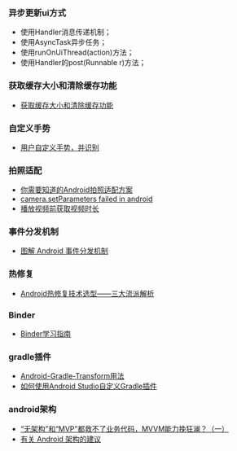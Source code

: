 ### 异步更新ui方式
* 使用Handler消息传递机制；
* 使用AsyncTask异步任务；
* 使用runOnUiThread(action)方法；
* 使用Handler的post(Runnable r)方法；

### 获取缓存大小和清除缓存功能
* [获取缓存大小和清除缓存功能](https://blog.csdn.net/wwj_748/article/details/42737607)

### 自定义手势
* [用户自定义手势，并识别](https://www.cnblogs.com/bokeofzp/p/4755845.html)

### 拍照适配
* [你需要知道的Android拍照适配方案](https://www.jianshu.com/p/f269bcda335f)
* [camera.setParameters failed in android](https://stackoverflow.com/questions/3890381/camera-setparameters-failed-in-android)
* [播放视频前获取视频时长](https://blog.csdn.net/zlzljake/article/details/49176373)

### 事件分发机制
* [图解 Android 事件分发机制](https://www.jianshu.com/p/e99b5e8bd67b#)

### 热修复
* [Android热修复技术选型——三大流派解析](https://mp.weixin.qq.com/s/uY5N_PSny7_CHOgUA99UjA?spm=5176.doc51416.2.5.77KCxq)

### Binder
* [Binder学习指南](https://weishu.me/2016/01/12/binder-index-for-newer/)

### gradle插件
* [Android-Gradle-Transform用法](https://ljd1996.github.io/2020/04/23/Android-Gradle-Transform%E7%94%A8%E6%B3%95/)
* [如何使用Android Studio自定义Gradle插件](https://www.jianshu.com/p/92504554d727)

### android架构
* [“无架构”和“MVP”都救不了业务代码，MVVM能力挽狂澜？（一）](https://juejin.cn/post/7160321701908217864)
* [有关 Android 架构的建议](https://developer.android.com/topic/architecture/recommendations?hl=zh-cn)
